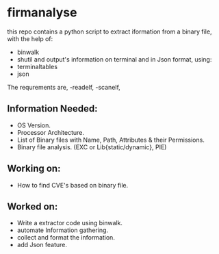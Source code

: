 # firmanalyse

this repo contains a python script to extract iformation from a binary file, with the help of:
- binwalk
- shutil
and output's information on terminal and in Json format, using:
- terminaltables
- json

The requrements are,
-readelf,
-scanelf,


## Information Needed:
- OS Version.
- Processor Architecture.
- List of Binary files with Name, Path, Attributes & their Permissions.
- Binary file analysis. (EXC or Lib{static/dynamic}, PIE)

## Working on:
- How to find CVE's based on binary file.

## Worked on:
- Write a extractor code using binwalk.
- automate Information gathering.
- collect and format the information.
- add Json feature.
